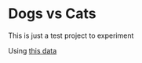 # Dogs vs Cats

This is just a test project to experiment

Using [this data](https://www.kaggle.com/datasets/shaunthesheep/microsoft-catsvsdogs-dataset/data)
